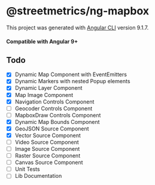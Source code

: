 # @streetmetrics/ng-mapbox

This project was generated with [Angular CLI](https://github.com/angular/angular-cli) version 9.1.7.

#### Compatible with Angular 9+

## Todo

- [x] Dynamic Map Component with EventEmitters
- [x] Dynamic Markers with nested Popup elements
- [x] Dynamic Layer Component
- [x] Map Image Component
- [x] Navigation Controls Component
- [ ] Geocoder Controls Component
- [ ] MapboxDraw Controls Component
- [x] Dynamic Map Bounds Component
- [x] GeoJSON Source Component
- [x] Vector Source Component
- [ ] Video Source Component
- [ ] Image Source Component
- [ ] Raster Source Component
- [ ] Canvas Source Component
- [ ] Unit Tests
- [ ] Lib Documentation
